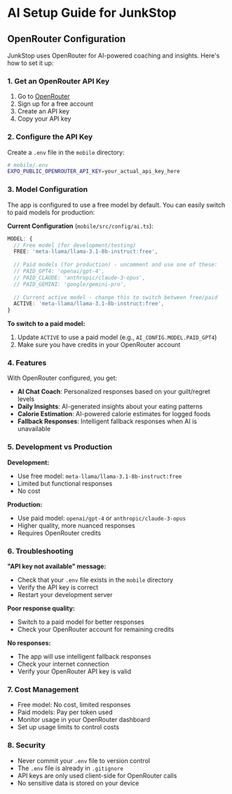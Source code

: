 # AI Setup Guide for JunkStop

## OpenRouter Configuration

JunkStop uses OpenRouter for AI-powered coaching and insights. Here's how to set it up:

### 1. Get an OpenRouter API Key

1. Go to [OpenRouter](https://openrouter.ai/keys)
2. Sign up for a free account
3. Create an API key
4. Copy your API key

### 2. Configure the API Key

Create a `.env` file in the `mobile` directory:

```bash
# mobile/.env
EXPO_PUBLIC_OPENROUTER_API_KEY=your_actual_api_key_here
```

### 3. Model Configuration

The app is configured to use a free model by default. You can easily switch to paid models for production:

**Current Configuration** (`mobile/src/config/ai.ts`):
```typescript
MODEL: {
  // Free model (for development/testing)
  FREE: 'meta-llama/llama-3.1-8b-instruct:free',
  
  // Paid models (for production) - uncomment and use one of these:
  // PAID_GPT4: 'openai/gpt-4',
  // PAID_CLAUDE: 'anthropic/claude-3-opus',
  // PAID_GEMINI: 'google/gemini-pro',
  
  // Current active model - change this to switch between free/paid
  ACTIVE: 'meta-llama/llama-3.1-8b-instruct:free',
}
```

**To switch to a paid model:**
1. Update `ACTIVE` to use a paid model (e.g., `AI_CONFIG.MODEL.PAID_GPT4`)
2. Make sure you have credits in your OpenRouter account

### 4. Features

With OpenRouter configured, you get:

- **AI Chat Coach**: Personalized responses based on your guilt/regret levels
- **Daily Insights**: AI-generated insights about your eating patterns
- **Calorie Estimation**: AI-powered calorie estimates for logged foods
- **Fallback Responses**: Intelligent fallback responses when AI is unavailable

### 5. Development vs Production

**Development:**
- Use free model: `meta-llama/llama-3.1-8b-instruct:free`
- Limited but functional responses
- No cost

**Production:**
- Use paid model: `openai/gpt-4` or `anthropic/claude-3-opus`
- Higher quality, more nuanced responses
- Requires OpenRouter credits

### 6. Troubleshooting

**"API key not available" message:**
- Check that your `.env` file exists in the `mobile` directory
- Verify the API key is correct
- Restart your development server

**Poor response quality:**
- Switch to a paid model for better responses
- Check your OpenRouter account for remaining credits

**No responses:**
- The app will use intelligent fallback responses
- Check your internet connection
- Verify your OpenRouter API key is valid

### 7. Cost Management

- Free model: No cost, limited responses
- Paid models: Pay per token used
- Monitor usage in your OpenRouter dashboard
- Set up usage limits to control costs

### 8. Security

- Never commit your `.env` file to version control
- The `.env` file is already in `.gitignore`
- API keys are only used client-side for OpenRouter calls
- No sensitive data is stored on your device 